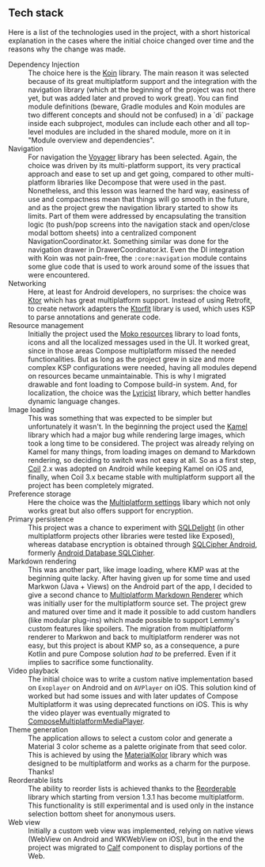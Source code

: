 ## Tech stack

Here is a list of the technologies used in the project, with a short historical explanation in the
cases where the initial choice changed over time and the reasons why the change was made.

<dl>
<dt>Dependency Injection</dt>
<dd>
The choice here is the <a href="https://github.com/InsertKoinIO/koin">Koin</a> library. The main 
reason it was selected because of its great multiplatform support and the integration with the 
navigation library (which at the beginning of the project was not there yet, but was added later and
proved to work great). You can find module definitions (beware, Gradle modules and Koin modules are
two different concepts and should not be confused) in a `di` package inside each subproject, modules
can include each other and all top-level modules are included in the shared module, more on it in
"Module overview and dependencies".
</dd>

<dt>Navigation</dt>
<dd>
For navigation the <a href="https://github.com/adrielcafe/voyager">Voyager</a> library has been
selected. Again, the choice was driven by its multi-platform support, its very practical approach 
and ease to set up and get going, compared to other multi-platform libraries like Decompose that
were used in the past. Nonetheless, and this lesson was learned the hard way, easiness of use and
compactness mean that things will go smooth in the future, and as the project grew the navigation
library started to show its limits. Part of them were addressed by encapsulating the transition 
logic (to push/pop screens into the navigation stack and open/close modal bottom sheets) into a 
centralized component NavigationCoordinator.kt.
Something similar was done for the navigation drawer in DrawerCoordinator.kt.
Even the DI integration with Koin was not pain-free, the <code>:core:navigation</code> module contains
some glue code that is used to work around some of the issues that were encountered.
</dd>

<dt>Networking</dt>
<dd>Here, at least for Android developers, no surprises: the choice was <a href="https://github.com/ktorio/ktor">Ktor</a>
which has great multiplatform support. Instead of using Retrofit, to create network adapters the
<a href="https://github.com/Foso/Ktorfit">Ktorfit</a> library is used, which uses KSP to parse 
annotations and generate code.
</dd>

<dt>Resource management</dt>
<dd>
Initially the project used the <a href="https://github.com/icerockdev/moko-resources">Moko resources</a>
library to load fonts, icons and all the localized messages used in the UI. It worked great, since in those areas
Compose multiplatform missed the needed functionalities. But as long as the project grew in size and 
more complex KSP configurations were needed, having all modules depend on resources became unmaintainable.
This is why I migrated drawable and font loading to Compose build-in system. And, for localization, the choice was the
<a href="https://github.com/adrielcafe/lyricist">Lyricist</a> library, which better handles dynamic language changes.
</dd>

<dt>Image loading</dt>
<dd>
This was something that was expected to be simpler but unfortunately it wasn't. In the beginning 
the project used the <a href="https://github.com/Kamel-Media/Kamel">Kamel</a> library
which had a major bug while rendering large images, which took a long time to be considered.
The project was already relying on Kamel for many things, from loading images on demand
to Markdown rendering, so deciding to switch was not easy at all. So as a first step,
<a href="https://github.com/coil-kt/coil">Coil</a> 2.x was adopted on Android while keeping Kamel
on iOS and, finally, when Coil 3.x became stable with multiplatform support all the project has
been completely migrated.
</dd>

<dt>Preference storage</dt>
<dd>
Here the choice was the <a href="https://github.com/russhwolf/multiplatform-settings">Multiplatform settings</a>
libary which not only works great but also offers support for encryption.
</dd>

<dt>Primary persistence</dt>
<dd>
This project was a chance to experiment with <a href="https://github.com/cashapp/sqldelight">SQLDelight</a>
(in other multiplatform projects other libraries were tested like Exposed), whereas database encryption
is obtained through <a href="https://www.zetetic.net/sqlcipher/sqlcipher-for-android">SQLCipher Android</a>, 
formerly <a href="https://github.com/sqlcipher/android-database-sqlcipher">Android Database SQLCipher</a>.
</dd>

<dt>Markdown rendering</dt>
<dd>
This was another part, like image loading, where KMP was at the beginning quite lacky. After having given
up for some time and used Markwon (Java + Views) on the Android part of the app, I decided to give a 
second chance to <a href="https://github.com/mikepenz/multiplatform-markdown-renderer">Multiplatform Markdown Renderer</a>
which was initially user for the multiplatform source set. The project grew and matured over time and 
it made it possible to add custom handlers (like modular plug-ins) which made possible to support 
Lemmy's custom features like spoilers. The migration from multiplatform renderer to Markwon and back to 
multiplatform renderer was not easy, but this project is about KMP so, as a consequence, a pure Kotlin and 
pure Compose solution <em>had to</em> be preferred. Even if it implies to sacrifice some functionality.
</dd>

<dt>Video playback</dt>
<dd>
The initial choice was to write a custom native implementation based on <code>Exoplayer</code> on Android 
and on <code>AVPlayer</code> on iOS. This solution kind of worked but had some issues and with later
updates of Compose Multiplatform it was using deprecated functions on iOS. This is why the video player
was eventually migrated to 
<a href="https://github.com/Chaintech-Network/ComposeMultiplatformMediaPlayer">ComposeMultiplatformMediaPlayer</a>.
</dd>

<dt>Theme generation</dt>
<dd>
The application allows to select a custom color and generate a Material 3 color scheme as a
palette originate from that seed color. This is achieved by using the 
<a href="https://github.com/jordond/MaterialKolor">MaterialKolor</a> library which was designed to 
be multiplatform and works as a charm for the purpose. Thanks!
</dd>

<dt>Reorderable lists</dt>
<dd>
The ability to reorder lists is achieved thanks to the <a href="https://github.com/Calvin-LL/Reorderable">Reorderable</a>
library which starting from version 1.3.1 has become multiplatform. This functionality is still 
experimental and is used only in the instance selection bottom sheet for anonymous users.
</dd>

<dt>Web view</dt>
<dd>
Initially a custom web view was implemented, relying on native views (WebView on Android and WKWebView
on iOS), but in the end the project was migrated to <a href="https://github.com/MohamedRejeb/Calf">Calf</a>
component to display portions of the Web.
</dd>
</dl>
